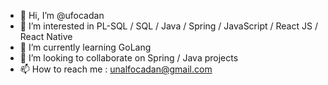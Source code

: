 - 👋 Hi, I’m @ufocadan
- 👀 I’m interested in PL-SQL / SQL / Java / Spring / JavaScript / React JS / React Native 
- 🌱 I’m currently learning GoLang
- 💞️ I’m looking to collaborate on Spring / Java projects
- 📫 How to reach me : unalfocadan@gmail.com

<!---
ufocadan/ufocadan is a ✨ special ✨ repository because its `README.md` (this file) appears on your GitHub profile.
You can click the Preview link to take a look at your changes.
--->
